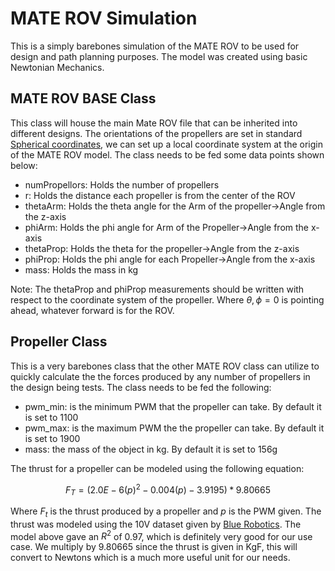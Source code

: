 # MATE ROV Simulation

This is a simply barebones simulation of the MATE ROV to be used for design and path planning purposes. The model was created using basic Newtonian Mechanics.



## MATE ROV BASE Class

This class will house the main Mate ROV file that can be inherited into different designs. The orientations of the propellers are set in standard [Spherical coordinates](https://en.wikipedia.org/wiki/Spherical_coordinate_system), we can set up a local coordinate system at the origin of the MATE ROV model. The class needs to be fed some data points shown below:

* numPropellors: Holds the number of propellers
* r: Holds the distance each propeller is from the center of the ROV
* thetaArm: Holds the theta angle for the Arm of the propeller->Angle from the z-axis
* phiArm: Holds the phi angle for Arm of the Propeller->Angle from the x-axis
* thetaProp: Holds the theta for the propeller->Angle from the z-axis
* phiProp: Holds the phi angle for each Propeller->Angle from the x-axis
* mass: Holds the mass in kg

Note: The thetaProp and phiProp measurements should be written with respect to the coordinate system of the propeller. Where $\theta,\phi = 0$ is pointing ahead, whatever forward is for the ROV.



## Propeller Class

This is a very barebones class that the other MATE ROV class can utilize to quickly calculate the the forces produced by any number of propellers in the design being tests. The class needs to be fed the following:

* pwm_min: is the minimum PWM that the propeller can take. By default it is set to 1100
* pwm_max: is the maximum PWM the the propeller can take. By default it is set to 1900
* mass: the mass of the object in kg. By default it is set to 156g

The thrust for a propeller can be modeled using the following equation:

$$F_T=(2.0 E -6(p)^2 -0.004(p) - 3.9195)*9.80665$$

Where $F_t$ is the thrust produced by a propeller and $p$ is the PWM given. The thrust was modeled using the 10V dataset given by [Blue Robotics](https://bluerobotics.com/store/thrusters/t100-t200-thrusters/t200-thruster/). The model above gave an $R^2$ of 0.97, which is definitely very good for our use case. We multiply by 9.80665 since the thrust is given in KgF, this will convert to Newtons which is a much more useful unit for our needs.